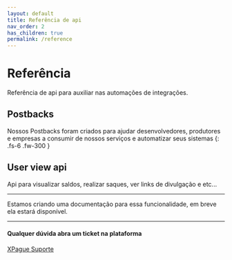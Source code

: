 ```yaml
---
layout: default
title: Referência de api
nav_order: 2
has_children: true
permalink: /reference
---
```

# Referência

Referência de api para auxiliar nas automações de integrações.

## Postbacks

Nossos Postbacks foram criados para ajudar desenvolvedores, produtores e empresas a consumir de nossos serviços e automatizar seus sistemas
{: .fs-6 .fw-300 }

## User view api
Api para visualizar saldos, realizar saques, ver links de divulgação e etc...

***
Estamos criando uma documentação para essa funcionalidade, em  breve ela estará disponível.
***


#### Qualquer dúvida abra um ticket na plataforma

[XPague Suporte](https://painel.xpague.com/suporte/tickets/#!cnr)